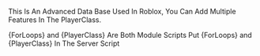 This Is An Advanced Data Base Used In Roblox, You Can Add Multiple Features In The PlayerClass.

{ForLoops} and {PlayerClass} Are Both Module Scripts
Put {ForLoops} and {PlayerClass} In The Server Script
